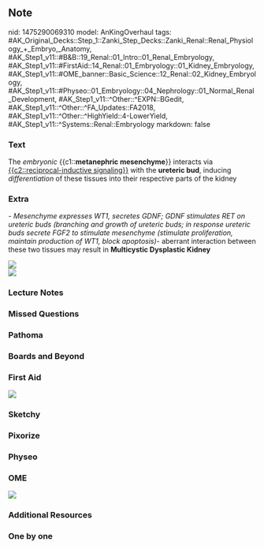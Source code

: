 ## Note
nid: 1475290069310
model: AnKingOverhaul
tags: #AK_Original_Decks::Step_1::Zanki_Step_Decks::Zanki_Renal::Renal_Physiology_+_Embryo,_Anatomy, #AK_Step1_v11::#B&B::19_Renal::01_Intro::01_Renal_Embryology, #AK_Step1_v11::#FirstAid::14_Renal::01_Embryology::01_Kidney_Embryology, #AK_Step1_v11::#OME_banner::Basic_Science::12_Renal::02_Kidney_Embryology, #AK_Step1_v11::#Physeo::01_Embryology::04_Nephrology::01_Normal_Renal_Development, #AK_Step1_v11::^Other::^EXPN::BGedit, #AK_Step1_v11::^Other::^FA_Updates::FA2018, #AK_Step1_v11::^Other::^HighYield::4-LowerYield, #AK_Step1_v11::^Systems::Renal::Embryology
markdown: false

### Text
<div>
  The <i>embryonic</i> {{c1::<b>metanephric mesenchyme</b>}}
  interacts via <u>{{c2::reciprocal-inductive signaling}}</u> with
  the <b>ureteric bud</b>, inducing <i>differentiation</i> of these
  tissues into their respective parts of the kidney
</div>

### Extra
<i>- Mesenchyme expresses WT1, secretes GDNF; GDNF stimulates RET
on ureteric buds (branching and growth of ureteric buds; in
response ureteric buds secrete FGF2 to stimulate mesenchyme
(stimulate proliferation, maintain production of WT1, block
apoptosis)</i>- aberrant interaction between these two tissues may
result in <b>Multicystic Dysplastic Kidney</b>
<div><img src="paste-253355825823745.jpg"></div>
<div><img src="paste-48709224104215.jpg"></div>

### Lecture Notes


### Missed Questions


### Pathoma


### Boards and Beyond


### First Aid
<img src="tmpFwgMQ8.png">

### Sketchy


### Pixorize


### Physeo


### OME
<div class="ome-widget">
  <a href=
  "https://onlinemeded.org/spa/renal/kidney-embryology/acquire?ref=anki">
  <img src="_OME_AnkiFlashcards_Lesson_6.png"></a>
</div>

### Additional Resources


### One by one


